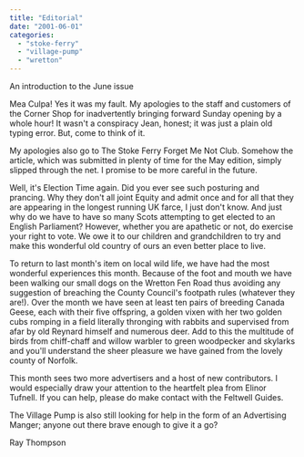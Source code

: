 ```yaml
---
title: "Editorial"
date: "2001-06-01"
categories: 
  - "stoke-ferry"
  - "village-pump"
  - "wretton"
---
```


An introduction to the June issue

Mea Culpa! Yes it was my fault. My apologies to the staff and customers of the Corner Shop for inadvertently bringing forward Sunday opening by a whole hour! It wasn't a conspiracy Jean, honest; it was just a plain old typing error. But, come to think of it.

My apologies also go to The Stoke Ferry Forget Me Not Club. Somehow the article, which was submitted in plenty of time for the May edition, simply slipped through the net. I promise to be more careful in the future.

Well, it's Election Time again. Did you ever see such posturing and prancing. Why they don't all joint Equity and admit once and for all that they are appearing in the longest running UK farce, I just don't know. And just why do we have to have so many Scots attempting to get elected to an English Parliament? However, whether you are apathetic or not, do exercise your right to vote. We owe it to our children and grandchildren to try and make this wonderful old country of ours an even better place to live.

To return to last month's item on local wild life, we have had the most wonderful experiences this month. Because of the foot and mouth we have been walking our small dogs on the Wretton Fen Road thus avoiding any suggestion of breaching the County Council's footpath rules (whatever they are!). Over the month we have seen at least ten pairs of breeding Canada Geese, each with their five offspring, a golden vixen with her two golden cubs romping in a field literally thronging with rabbits and supervised from afar by old Reynard himself and numerous deer. Add to this the multitude of birds from chiff-chaff and willow warbler to green woodpecker and skylarks and you'll understand the sheer pleasure we have gained from the lovely county of Norfolk.

This month sees two more advertisers and a host of new contributors. I would especially draw your attention to the heartfelt plea from Elinor Tufnell. If you can help, please do make contact with the Feltwell Guides.

The Village Pump is also still looking for help in the form of an Advertising Manger; anyone out there brave enough to give it a go?

Ray Thompson
